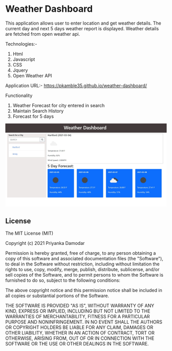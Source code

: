 # Weather Dashboard
This application allows user to enter location and get weather details. The current day and next 5 days weather report is displayed. Weather details are fetched from open weather api.

Technologies:-
  1. Html
  2. Javascript
  3. CSS
  4. Jquery
  5. Open Weather API
 
Application URL:- https://pkamble35.github.io/weather-dashboard/


Functionality
  1. Weather Forecast for city entered in search
  2. Maintain Search History
  3. Forecast for 5 days


![Alt text](./assets/weatherdashboard.JPG)



## License

The MIT License (MIT)

Copyright (c) 2021 Priyanka Damodar

Permission is hereby granted, free of charge, to any person obtaining a copy of this software and associated documentation files (the "Software"), to deal in the Software without restriction, including without limitation the rights to use, copy, modify, merge, publish, distribute, sublicense, and/or sell copies of the Software, and to permit persons to whom the Software is furnished to do so, subject to the following conditions:

The above copyright notice and this permission notice shall be included in all copies or substantial portions of the Software.

THE SOFTWARE IS PROVIDED "AS IS", WITHOUT WARRANTY OF ANY KIND, EXPRESS OR IMPLIED, INCLUDING BUT NOT LIMITED TO THE WARRANTIES OF MERCHANTABILITY, FITNESS FOR A PARTICULAR PURPOSE AND NONINFRINGEMENT. IN NO EVENT SHALL THE AUTHORS OR COPYRIGHT HOLDERS BE LIABLE FOR ANY CLAIM, DAMAGES OR OTHER LIABILITY, WHETHER IN AN ACTION OF CONTRACT, TORT OR OTHERWISE, ARISING FROM, OUT OF OR IN CONNECTION WITH THE SOFTWARE OR THE USE OR OTHER DEALINGS IN THE SOFTWARE.
